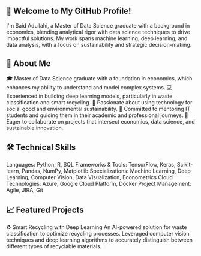 ## 👋 Welcome to My GitHub Profile!
I'm Said Adullahi, a Master of Data Science graduate with a background in economics, blending analytical rigor with data science techniques to drive impactful solutions. My work spans machine learning, deep learning, and data analysis, with a focus on sustainability and strategic decision-making.

## 🌟 About Me
🎓 Master of Data Science graduate with a foundation in economics, which enhances my ability to understand and model complex systems.
💻 Experienced in building deep learning models, particularly in waste classification and smart recycling.
🌱 Passionate about using technology for social good and environmental sustainability.
🤝 Committed to mentoring IT students and guiding them in their academic and professional journeys.
🚀 Eager to collaborate on projects that intersect economics, data science, and sustainable innovation.

## 🛠️ Technical Skills
Languages: Python, R, SQL
Frameworks & Tools: TensorFlow, Keras, Scikit-learn, Pandas, NumPy, Matplotlib
Specializations: Machine Learning, Deep Learning, Computer Vision, Data Visualization, Econometrics
Cloud Technologies: Azure, Google Cloud Platform, Docker
Project Management: Agile, JIRA, Git

## 📈 Featured Projects
♻️ Smart Recycling with Deep Learning
An AI-powered solution for waste classification to optimize recycling processes. Leveraged computer vision techniques and deep learning algorithms to accurately distinguish between different types of recyclable materials.

